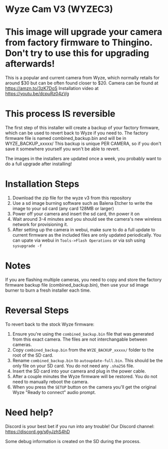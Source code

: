 # Wyze Cam V3 (WYZEC3)

# This image will upgrade your camera from factory firmware to Thingino. Don't try to use this for upgrading afterwards!

This is a popular and current camera from Wyze, which normally retails for around $30 but can be often found closer to $20.
Camera can be found at https://amzn.to/3zK7DoS
Installation video at https://youtu.be/dcpuRz04zVg

# This process IS reversible

The first step of this installer will create a backup of your factory firmware, which can be used to revert back to Wyze if you need to.
The factory firmware file is named combined_backup.bin and will be in WYZE_BACKUP_xxxxx/
This backup is unique PER CAMERA, so if you don't save it somewhere yourself you won't be able to revert.

The images in the installers are updated once a week, you probably want to do a full upgrade after installing!


# Installation Steps

1. Download the zip file for the wyze v3 from this repository
2. Use a sd image burning software such as Balena Etcher to write the image to your sd card (any card 128MB or larger)
3. Power off your camera and insert the sd card, thn power it on
4. Wait around 3-4 minutes and you should see the camera's new wireless network for provisioning it.
5. After setting up the camera in webui, make sure to do a full update to current firmware as the included files are only updated periodically. You can upate via webui in `Tools->Flash Operations` or via ssh using `sysupgrade -f`

# Notes

If you are flashing multiple cameras, you need to copy and store the factory firmware backup file (combined_backup.bin), then use
your sd image burner to burn a fresh installer each time.

# Reversal Steps

To revert back to the stock Wyze firmware:

1. Ensure you're using the `combined_backup.bin` file that was generated from this exact camera. The files are not interchangable between cameras.
2. Copy `combined_backup.bin` from the `WYZE_BACKUP_xxxxx/` folder to the root of the SD card.
3. Rename `combined_backup.bin` to `autoupdate-full.bin`. This should be the only file on your SD card. You do not need any `.sha256` file.
4. Insert the SD card into your camera and plug in the power cable.
5. After a couple minutes the Wyze firmware will be restored. You do not need to manually reboot the camera.
6. When you press the `SETUP` button on the camera you'll get the original Wyze "Ready to connect" audio prompt.

# Need help?

Discord is your best bet if you run into any trouble! Our Discord channel: https://discord.gg/s6yJzhS4hD

Some debug information is created on the SD during the process.

